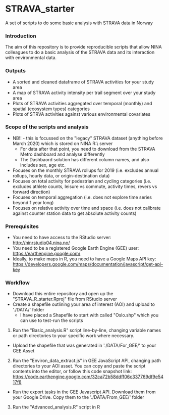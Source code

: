 # STRAVA_starter
A set of scripts to do some basic analysis with STRAVA data in Norway

### Introduction
The aim of this repository is to provide reproducible scripts that allow NINA colleagues to do a basic analysis of the STRAVA data and its interaction with environmental data.

### Outputs
* A sorted and cleaned dataframe of STRAVA activities for your study area
* A map of STRAVA activity intensity per trail segment over your study area
* Plots of STRAVA activities aggregated over temporal (monthly) and spatial (ecosystem types) categories
* Plots of STRVA activities against various environmental covariates

### Scope of the scripts and analysis
* NB!! - this is focussed on the "legacy" STRAVA dataset (anything before March 2020) which is stored on NINA R:\ server
  * For data after that point, you need to download from the STRAVA Metro dashboard and analyse differently
  * The Dashbaord solution has different column names, and also includes sex, age etc.
* Focuses on the monthly STRAVA rollups for 2019 (i.e. excludes annual rollups, hourly data, or origin-destination data)
* Focuses on total activity for pedestrian and cycling categories (i.e. excludes athlete counts, leisure vs commute, activity times, revers vs forward direction)
* Focuses on temporal aggregation (i.e. does not explore time series beyond 1 year long)
* Focuses on relative activity over time and space (i.e. does not calibrate against counter station data to get absolute activity counts)

### Prerequisites
* You need to have access to the RStudio server: http://ninrstudio04.nina.no/
* You need to be a registered Google Earth Engine (GEE) user: https://earthengine.google.com/
* Ideally, to make maps in R, you need to have a Google Maps API key: https://developers.google.com/maps/documentation/javascript/get-api-key

### Workflow
* Download this entire repository and open up the "STRAVA_R_starter.Rproj" file from RStudio server
* Create a shapefile outlining your area of interest (AOI) and upload to './DATA/' folder
  * I have placed a Shapefile to start with called "Oslo.shp" which you can use to test-run the scripts
1. Run the "Basic_analysis.R" script line-by-line, changing variable names or path directories to your specific work where necessary.
* Upload the shapefile that was generated in './DATA/For_GEE/' to your GEE Asset
2. Run the "Environ_data_extract.js" in GEE JavaScript API, changing path directories to your AOI asset. You can copy and paste the script contents into the editor, or follow this code snapshot link: https://code.earthengine.google.com/32ca72b58ddff06c337769df9e5417f8
* Run the export tasks in the GEE Javascript API. Download them from your Google Drive. Copy them to the './DATA/From_GEE/' folder
3. Run the "Advanced_analysis.R" script in R
